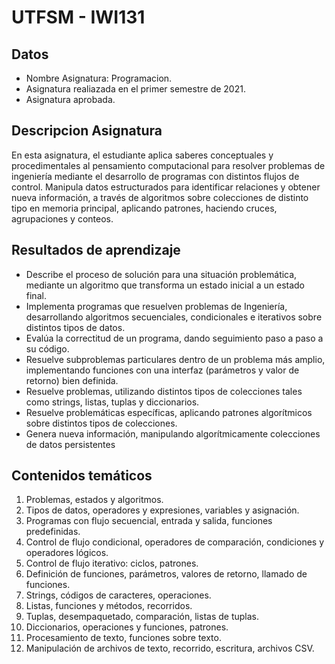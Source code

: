# UTFSM - IWI131

## Datos
- Nombre Asignatura: Programacion.
- Asignatura realiazada en el primer semestre de 2021.
- Asignatura aprobada.

## Descripcion Asignatura
En esta asignatura, el estudiante aplica saberes conceptuales y procedimentales al pensamiento 
computacional para resolver problemas de ingeniería mediante el desarrollo de programas con 
distintos flujos de control. Manipula datos estructurados para identificar relaciones y obtener nueva 
información, a través de algoritmos sobre colecciones de distinto tipo en memoria principal, aplicando 
patrones, haciendo cruces, agrupaciones y conteos.

## Resultados de aprendizaje
- Describe el proceso de solución para una situación problemática, mediante un algoritmo que transforma un estado inicial a un estado final.
- Implementa programas que resuelven problemas de Ingeniería, desarrollando algoritmos secuenciales, condicionales e iterativos sobre distintos tipos de datos.
- Evalúa la correctitud de un programa, dando seguimiento paso a paso a su código.
- Resuelve subproblemas particulares dentro de un problema más amplio, implementando funciones con una interfaz (parámetros y valor de retorno) bien definida.
- Resuelve problemas, utilizando distintos tipos de colecciones tales como strings, listas, tuplas y diccionarios.
- Resuelve problemáticas específicas, aplicando patrones algorítmicos sobre distintos tipos de colecciones.
- Genera nueva información, manipulando algorítmicamente colecciones de datos persistentes

## Contenidos temáticos
1. Problemas, estados y algoritmos.
2. Tipos de datos, operadores y expresiones, variables y asignación.
3. Programas con flujo secuencial, entrada y salida, funciones predefinidas.
4. Control de flujo condicional, operadores de comparación, condiciones y operadores lógicos.
5. Control de flujo iterativo: ciclos, patrones.
6. Definición de funciones, parámetros, valores de retorno, llamado de funciones.
7. Strings, códigos de caracteres, operaciones.
8. Listas, funciones y métodos, recorridos.
9. Tuplas, desempaquetado, comparación, listas de tuplas.
10. Diccionarios, operaciones y funciones, patrones.
11. Procesamiento de texto, funciones sobre texto.
12. Manipulación de archivos de texto, recorrido, escritura, archivos CSV.
